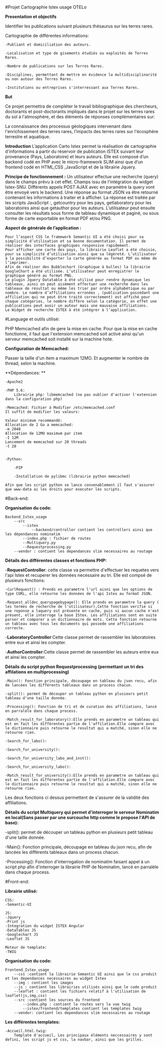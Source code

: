 #Projet Cartographie Istex usage OTELo

**Presentation et objectifs**

Identifier les publications suivant plusieurs thésaurus sur les terres rares.

Cartographie de différentes informations: 
			
	-Publiant et domiciliation des auteurs.
			
	-Localisation et type de gisements étudiés ou exploités de Terres Rares.
 
	-Nombre de publications sur les Terres Rares.

	-Disciplines, permettant de mettre en évidence la multidisciplinarité ou non autour des Terres Rares.

	-Institutions ou entreprises s'interressant aux Terres Rares.

**But**

Ce projet permettra de compléter le travail bibliographique des chercheurs, doctorants et post-doctorants impliqués dans le projet sur les terres rares du sol à l'atmosphère, et des éléments de réponses complémentaires sur:

La connaissance des processus géologiques intervenant dans l'enrichissement des terres rares,
l’impacts des terres rares sur l'écosphère terrestre et aquatique.


**Introduction**
L’application Carto Istex permet la réalisation de cartographie d'informations à partir du réservoir de publication ISTEX suivant leur provenance (Pays, Laboratoire) et leurs auteurs.
Elle est composé d’un backend codé en PHP avec le micro-framework SLIM ainsi que d’un frontend codé en HTML,CSS ,JavaScript et de la librairie Jquery.


**Principe de fonctionnement :**
	Un utilisateur effectue une recherche (query) dans le champs prévu à cet effet. Champs issu de l'intégration du widget Istex-SNU.
	Différents appels POST AJAX avec en paramètre la query vont être envoyé vers le backend.
	Une réponse au format JSON va être retourné contenant les informations à traiter et à afficher.
	La réponse est traitée par les  scripts JavaScript :, getcountry pour les pays, getlaboratory pour les laboratoires ainsi que getauthor pour les auteurs.
	L’utilisateur peut ensuite consulter les résultats sous forme de tableau dynamique et paginé, ou sous forme de carte exportable en format PDF et/ou PNG.



**Aspect de générale de l’application :**

	Pour l’aspect CSS le framework Semantic UI a été choisi pour sa simplicité d’utilisation et sa bonne documentation. Il permet de réaliser des interfaces graphiques responsive rapidement. 
	Pour afficher une carte des pays, la librairie Leaflet a été choisie, pour sa simplicité d’utilisation ainsi que sa légèreté. L’utilisateur à la possibilité d’exporter la carte générée au format PDF ou même de l’imprimer.
	Afin de réaliser des Bubblechart (Graphique à bulles) la librairie GoogleChart a été utilisée. L’utilisateur peut enregistrer le graphique généré au format PNG.
	Le plugin Jquery Datatable à été utilisé pour rendre dynamique les tableaux, ainsi on peut aisément effectuer une recherche dans les tableaux de résultat ou même les trier par ordre alphabétique ou par nombre. Le nombre d’affiliations erronées , (publication possédant une affiliation qui ne peut être traité correctement) est affiché pour chaque catégories, le nombre diffère selon la catégorie, en effet une publications peut avoir un auteur mais une mauvaise affiliations.
	Le Widget de recherche ISTEX à été intégrer à l’application.






#Language et outils utilisé:

PHP
Memcached afin de gere la mise en cache.
Pour que la mise en cache fonctionne, il faut que l'extension memcached soit activé ainsi qu'un serveur memcached soit installé sur la machine hote.

**Configuration de Memcached:**

Passer la taille d'un item a maximum 12MO. Et augmenter le nombre de thread, selon la machine.


**Dépendances: **

	-Apache2

	-PHP 5.6:
		Librairie php: libmemcached (ne pas oublier d'activer l'extension dans la configuration php)

	-Memcached: Fichier à Modifier /etc/memcached.conf
	Il suffit de modifier les valeurs:

	Valeur minimum recommandé:
	Allocation de 2 Go a memcached:
	-m 2048
	Allocation de 12MO maximum par item
	-I 12M
	Lancement de memcached sur 20 threads
	-t 20


	-Python:

		-PIP

		-Installation de pylibmc (librairie python memcached)

	Afin que les script python se lance convenablement il faut s'assurer que www-data ai les droits pour executer les scripts.


#Back-end:

**Organisation du code:**

	Backend_Istex_usage
		--src
			--istex 
				--backend/controller contient les controllers ainsi que les dépendances nominatim  
			--index.php : fichier de routes
			--Multiquery.py
			--Requestprocessing.py 
		--vendor : contient les dependances slim necessaires au routage


**Détails des différentes classes et fonctions PHP:**

-**RequestController**: cette classe va permettre d'effectuer les requetes vers l'api Istex et recuperer les données necessaire au tri.
Elle est compsé de plusieurs fonctions:

	-CurlRequest() : Prends en parametre l'url aisni que les options de type CURL, elle retourne les données de l'api Istex au format JSON.

	-Request_alldoc_querypagebypage(): Elle prends en parametre la query ( les termes de recherche de l'utilisateur),Cette fonction verifie si une reponse a laquery est présente en cache, puis si aucun cache n'est présent, elle interroge la base IStex. Les affiliations sont en suite parser et comparer a un dictionnaire de mots. Cette fonction retourne un tableau avec tous les documents qui possede une affiliations correcte.

	

-**LaboratoryController**:Cette classe permet de rassembler les laboratoires entre eux et ainsi les compter.

-**AuthorController**:Cette classe permet de rassembler les auteurs entre eux et ainsi les compter.



**Détails du script python Requestprocessing (permettant un tri des affilations en multiprocessing)**


	-Main(): Fonction principale, découpage en tableau du json recu, afin de lancées les différents tableaux dans un process chacun.

	-split(): permet de découper un tableau python en plusieurs petit tableau d'une taille donnée.

	-Processing(): Fonction de tri et de curation des affiliations, lancé en parralèle dans chaque process.

	-Match_result_for_laboratory():Elle prends en parametre un tableau qui est en fait les différentes partie de l'affilation.Elle compare avec le dictionnaire puis retourne le resultat qui a matché, sinon elle ne retourne rien.

	-Search_for_labo():

	-Search_for_university():

	-Search_for_university_labo_and_inst():

	-Search_for_university_labo():

	-Match_result_for_university():Elle prends en parametre un tableau qui est en fait les différentes partie de l'affilation.Elle compare avec le dictionnaire puis retourne le resultat qui a matché, sinon elle ne retourne rien.

Les deux fonctions ci dessus permettent de s'assurer de la validité des affiliations.



**Détails du script Multiquery qui permet d'interroger le serveur Nominatim en local(Sans passer par une surcouche http comme le propose l'API de base):**

-split(): permet de découper un tableau python en plusieurs petit tableau d'une taille donnée.

-Main(): Fonction principale, découpage en tableau du json recu, afin de lancées les différents tableaux dans un process chacun.

-Processing(): Fonction d'interrogation de nominatim faisant appel à un script php afin d'interroger la librairie PHP de Nominatim, lancé en parralèle dans chaque process.




#Front-end:

**Librairie utilisé:**

	CSS:
	-Semantic-UI

	JS:
	-Jquery
	-Print js
	-Integration du widget ISTEX Angular
	-DataTables JS
	-Googlechart JS
	-Leaflet JS

	Moteur de template:
	-TWIG


**Organisation du code:**

	Frontend_Istex_usage
		--css :contient la librairie Semantic UI ainsi que le css produit et les dependances necessaires au widget Istex
		--img : contient les images
		--js : contient les librairies utilisés ainsi que le code produit 
		--leaflet : contient les fichiers relatif à l'utilisation de leaflet(js,img,css)
		--src :contient les sources du frontend
			--index.php : contient la routes vers la vue twig
			--istex/frontend/templates contient les templates twig
		--vendor: contient les dependances slim necessaires au routage



**Les différentes templates:**

	-Accueil.html.twig:
		Template d'accueil, Les principaux éléments neccessaires y sont defini, les script js et css, la navbar, ainsi que les grilles.












